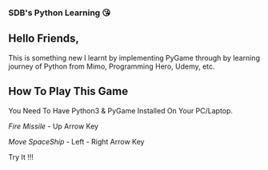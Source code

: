 ### SDB's Python Learning :kissing_heart:

## Hello Friends,

This is something new I learnt by implementing PyGame through by learning journey of Python from Mimo, Programming Hero, Udemy, etc.

## How To Play This Game

You Need To Have Python3 & PyGame Installed On Your PC/Laptop.

*Fire Missile* - Up Arrow Key

*Move SpaceShip* - Left - Right Arrow Key

Try It !!!


